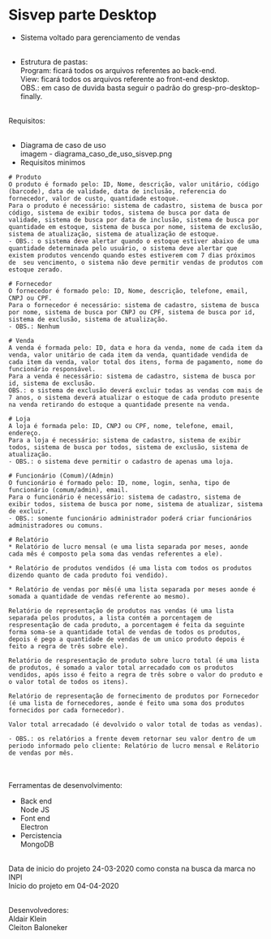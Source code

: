 # Sisvep parte Desktop

- Sistema voltado para gerenciamento de vendas<br/><br/>

- Estrutura de pastas:<br/>
Program: ficará todos os arquivos referentes ao back-end.<br/>
View: ficará todos os arquivos referente ao front-end desktop.<br/>
OBS.: em caso de duvida basta seguir o padrão do gresp-pro-desktop-finally.<br/><br/>


Requisitos:<br/><br/>
- Diagrama de caso de uso<br/>
imagem - diagrama_caso_de_uso_sisvep.png<br/>
- Requisitos minimos<br/>
```
# Produto
O produto é formado pelo: ID, Nome, descrição, valor unitário, código (barcode), data de validade, data de inclusão, referencia do fornecedor, valor de custo, quantidade estoque.
Para o produto é necessário: sistema de cadastro, sistema de busca por código, sistema de exibir todos, sistema de busca por data de validade, sistema de busca por data de inclusão, sistema de busca por quantidade em estoque, sistema de busca por nome, sistema de exclusão, sistema de atualização, sistema de atualização de estoque.
- OBS.: o sistema deve alertar quando o estoque estiver abaixo de uma quantidade determinada pelo usuário, o sistema deve alertar que existem produtos vencendo quando estes estiverem com 7 dias próximos de  seu vencimento, o sistema não deve permitir vendas de produtos com estoque zerado.

# Fornecedor
O fornecedor é formado pelo: ID, Nome, descrição, telefone, email, CNPJ ou CPF.
Para o fornecedor é necessário: sistema de cadastro, sistema de busca por nome, sistema de busca por CNPJ ou CPF, sistema de busca por id, sistema de exclusão, sistema de atualização.
- OBS.: Nenhum

# Venda
A venda é formada pelo: ID, data e hora da venda, nome de cada item da venda, valor unitário de cada item da venda, quantidade vendida de cada item da venda, valor total dos itens, forma de pagamento, nome do funcionário responsável.
Para a venda é necessário: sistema de cadastro, sistema de busca por id, sistema de exclusão.
OBS.: o sistema de exclusão deverá excluir todas as vendas com mais de 7 anos, o sistema deverá atualizar o estoque de cada produto presente na venda retirando do estoque a quantidade presente na venda.

# Loja
A loja é formada pelo: ID, CNPJ ou CPF, nome, telefone, email, endereço.
Para a loja é necessário: sistema de cadastro, sistema de exibir todos, sistema de busca por todos, sistema de exclusão, sistema de atualização.
- OBS.: o sistema deve permitir o cadastro de apenas uma loja.

# Funcionário (Comum)/(Admin)
O funcionário é formado pelo: ID, nome, login, senha, tipo de funcionário (comum/admin), email.
Para o funcionário é necessário: sistema de cadastro, sistema de exibir todos, sistema de busca por nome, sistema de atualizar, sistema de excluir.
- OBS.: somente funcionário administrador poderá criar funcionários administradores ou comuns.

# Relatório
* Relatório de lucro mensal (e uma lista separada por meses, aonde cada mês é composto pela soma das vendas referentes a ele).

* Relatório de produtos vendidos (é uma lista com todos os produtos dizendo quanto de cada produto foi vendido).

* Relatório de vendas por mês(é uma lista separada por meses aonde é somada a quantidade de vendas referente ao mesmo).

Relatório de representação de produtos nas vendas (é uma lista separada pelos produtos, a lista contém a porcentagem de respresentação de cada produto, a porcentagem é feita da seguinte forma soma-se a quantidade total de vendas de todos os produtos, depois é pego a quantidade de vendas de um unico produto depois é feito a regra de três sobre ele). 

Relatório de respresentação de produto sobre lucro total (é uma lista de produtos, é somado a valor total arrecadado com os produtos vendidos, após isso é feito a regra de três sobre o valor do produto e o valor total de todos os itens).

Relatório de representação de fornecimento de produtos por Fornecedor (é uma lista de fornecedores, aonde é feito uma soma dos produtos fornecidos por cada fornecedor). 

Valor total arrecadado (é devolvido o valor total de todas as vendas).

- OBS.: os relatórios a frente devem retornar seu valor dentro de um periodo informado pelo cliente: Relatório de lucro mensal e Relátorio de vendas por mês.
```
<br/><br/>
Ferramentas de desenvolvimento:<br/>
- Back end<br/>
Node JS<br/>
- Font end<br/>
Electron<br/>
- Percistencia<br/>
MongoDB<br/><br/>

Data de inicio do projeto 24-03-2020 como consta na busca da marca no INPI<br/>
Inicio do projeto em 04-04-2020<br/><br/>

Desenvolvedores:<br/>
Aldair Klein<br/>
Cleiton Baloneker<br/>
